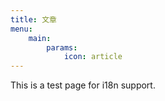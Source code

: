 ```yaml
---
title: 文章
menu:
    main: 
        params:
            icon: article
---
```

This is a test page for i18n support.